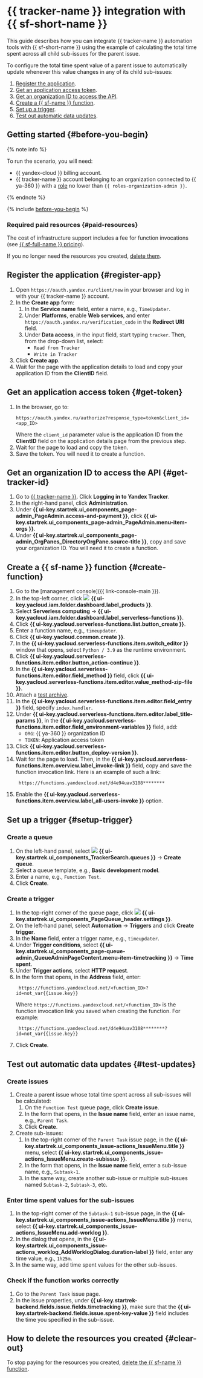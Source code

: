 # {{ tracker-name }} integration with {{ sf-short-name }}

This guide describes how you can integrate {{ tracker-name }} automation tools with {{ sf-short-name }} using the example of calculating the total time spent across all child sub-issues for the parent issue.

To configure the total time spent value of a parent issue to automatically update whenever this value changes in any of its child sub-issues:

1. [Register the application](#register-app).
1. [Get an application access token](#get-token).
1. [Get an organization ID to access the API](#get-tracker-id).
1. [Create a {{ sf-name }} function](#create-function).
1. [Set up a trigger](#setup-trigger).
1. [Test out automatic data updates](#test-updates).

## Getting started {#before-you-begin}

{% note info %}

To run the scenario, you will need:

* {{ yandex-cloud }} billing account.
* {{ tracker-name }} account belonging to an organization connected to {{ ya-360 }} with a [role](../../organization/security/index.md#service-roles) no lower than `{{ roles-organization-admin }}`.

{% endnote %}

{% include [before-you-begin](../../_tutorials/_tutorials_includes/before-you-begin.md) %}

### Required paid resources {#paid-resources}

The cost of infrastructure support includes a fee for function invocations (see [{{ sf-full-name }} pricing](../../functions/pricing.md)).

If you no longer need the resources you created, [delete them](#clear-out).

## Register the application {#register-app}

1. Open ` https://oauth.yandex.ru/client/new ` in your browser and log in with your {{ tracker-name }} account.
1. In the **Create app** form:
   1. In the **Service name** field, enter a name, e.g., `TimeUpdater`.
   1. Under **Platforms**, enable **Web services**, and enter ` https://oauth.yandex.ru/verification_code ` in the **Redirect URI** field.
   1. Under **Data access**, in the input field, start typing `tracker`. Then, from the drop-down list, select:
      * `Read from Tracker`
      * `Write in Tracker`
1. Click **Create app**.
1. Wait for the page with the application details to load and copy your application ID from the **ClientID** field.

## Get an application access token {#get-token}

1. In the browser, go to:
   ```
   https://oauth.yandex.ru/authorize?response_type=token&client_id=<app_ID>
   ```
   Where the `client_id` parameter value is the application ID from the **ClientID** field on the application details page from the previous step.
1. Wait for the page to load and copy the token.
1. Save the token. You will need it to create a function.

## Get an organization ID to access the API {#get-tracker-id}

1. Go to [{{ tracker-name }}](https://tracker.yandex.ru/). Click **Logging in to Yandex Tracker**.
1. In the right-hand panel, click **Administration**.
1. Under **{{ ui-key.startrek.ui_components_page-admin_PageAdmin.access-and-payment }}**, click **{{ ui-key.startrek.ui_components_page-admin_PageAdmin.menu-item-orgs }}**.
1. Under **{{ ui-key.startrek.ui_components_page-admin_OrgPanes_DirectoryOrgPane.source-title }}**, copy and save your organization ID. You will need it to create a function.

## Create a {{ sf-name }} function {#create-function}

1. Go to the [management console]({{ link-console-main }}).
1. In the top-left corner, click ![](../../_assets/console-icons/dots-9.svg) **{{ ui-key.yacloud.iam.folder.dashboard.label_products }}**.
1. Select **Serverless computing** → **{{ ui-key.yacloud.iam.folder.dashboard.label_serverless-functions }}**.
1. Click **{{ ui-key.yacloud.serverless-functions.list.button_create }}**.
1. Enter a function name, e.g., `timeupdater`.
1. Click **{{ ui-key.yacloud.common.create }}**.
1. In the **{{ ui-key.yacloud.serverless-functions.item.switch_editor }}** window that opens, select `Python / 3.9` as the runtime environment.
1. Click **{{ ui-key.yacloud.serverless-functions.item.editor.button_action-continue }}**.
1. In the **{{ ui-key.yacloud.serverless-functions.item.editor.field_method }}** field, click **{{ ui-key.yacloud.serverless-functions.item.editor.value_method-zip-file }}**.
1. Attach a [test archive](https://github.com/yandex-cloud-examples/yc-tracker-summarize-spent/blob/main/build/tracker-summarize-spent.zip).
1. In the **{{ ui-key.yacloud.serverless-functions.item.editor.field_entry }}** field, specify `index.handler`.
1. Under **{{ ui-key.yacloud.serverless-functions.item.editor.label_title-params }}**, in the **{{ ui-key.yacloud.serverless-functions.item.editor.field_environment-variables }}** field, add:
   * `ORG`: {{ ya-360 }} organization ID
   * `TOKEN`: Application access token
1. Click **{{ ui-key.yacloud.serverless-functions.item.editor.button_deploy-version }}**.
1. Wait for the page to load. Then, in the **{{ ui-key.yacloud.serverless-functions.item.overview.label_invoke-link }}** field, copy and save the function invocation link.
   Here is an example of such a link:
   ```
   	https://functions.yandexcloud.net/d4e94uav3108********
   ```
1. Enable the **{{ ui-key.yacloud.serverless-functions.item.overview.label_all-users-invoke }}** option.

## Set up a trigger {#setup-trigger}

### Create a queue

1. On the left-hand panel, select ![](../../_assets/console-icons/layers-3-diagonal.svg) **{{ ui-key.startrek.ui_components_TrackerSearch.queues }}** → **Create queue**.
1. Select a queue template, e.g., **Basic development model**.
1. Enter a name, e.g., `Function Test`.
1. Click **Create**.

### Create a trigger

1. In the top-right corner of the queue page, click ![](../../_assets/console-icons/gear.svg) **{{ ui-key.startrek.ui_components_PageQueue_header.settings }}**.
1. On the left-hand panel, select **Automation** → **Triggers** and click **Create trigger**.
1. In the **Name** field, enter a trigger name, e.g., `timeupdater`.
1. Under **Trigger conditions**, select **{{ ui-key.startrek.ui_components_page-queue-admin_QueueAdminPageContent.menu-item-timetracking }}**  → **Time spent**.
1. Under **Trigger actions**, select **HTTP request**.
1. In the form that opens, in the **Address** field, enter:
   ```
   	https://functions.yandexcloud.net/<function_ID>?id=not_var{{issue.key}}
   ```
   Where `https://functions.yandexcloud.net/<function_ID>` is the function invocation link you saved when creating the function.
   For example:
   ```
   	https://functions.yandexcloud.net/d4e94uav3108********?id=not_var{{issue.key}}
   ```
1. Click **Create**.

## Test out automatic data updates {#test-updates}

### Create issues

1. Create a parent issue whose total time spent across all sub-issues will be calculated:
   1. On the `Function Test` queue page, click **Create issue**.
   1. In the form that opens, in the **Issue name** field, enter an issue name, e.g., `Parent Task`.
   1. Click **Create**.
1. Create sub-issues:
   1. In the top-right corner of the `Parent Task` issue page, in the **{{ ui-key.startrek.ui_components_issue-actions_IssueMenu.title }}** menu, select **{{ ui-key.startrek.ui_components_issue-actions_IssueMenu.create-subissue }}**.
   1. In the form that opens, in the **Issue name** field, enter a sub-issue name, e.g., `Subtask-1`.
   1. In the same way, create another sub-issue or multiple sub-issues named `Subtask-2`, `Subtask-3`, etc.

### Enter time spent values for the sub-issues

1. In the top-right corner of the `Subtask-1` sub-issue page, in the **{{ ui-key.startrek.ui_components_issue-actions_IssueMenu.title }}** menu, select **{{ ui-key.startrek.ui_components_issue-actions_IssueMenu.add-worklog }}**.
1. In the dialog that opens, in the **{{ ui-key.startrek.ui_components_issue-actions_worklog_AddWorklogDialog.duration-label }}** field, enter any time value, e.g., `1h25m`.
1. In the same way, add time spent values for the other sub-issues.

### Check if the function works correctly

1. Go to the `Parent Task` issue page.
1. In the issue properties, under **{{ ui-key.startrek-backend.fields.issue.fields.timetracking }}**, make sure that the **{{ ui-key.startrek-backend.fields.issue.spent-key-value }}** field includes the time you specified in the sub-issue.

## How to delete the resources you created {#clear-out}

To stop paying for the resources you created, [delete the {{ sf-name }} function](../../functions/operations/function/function-delete.md).
